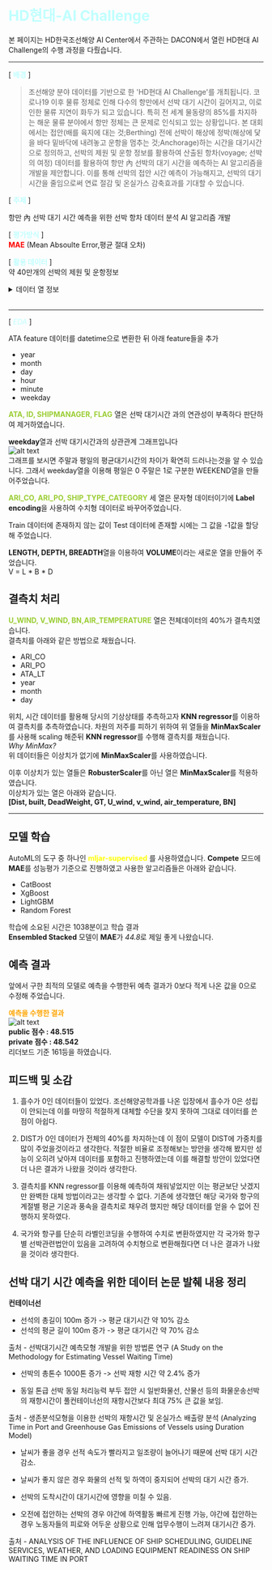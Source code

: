 # <span style="color:#C0FFFF"> HD현대-AI Challenge </span>
본 페이지는 HD한국조선해양 AI Center에서 주관하는 DACON에서 열린 HD현대 AI Challenge의 수행 과정을 다뤘습니다. 
***
[<span style="color:C0FFFF"> **배경** </span>]    
>조선해양 분야 데이터를 기반으로 한 'HD현대 AI Challenge'를 개최됩니다.
코로나19 이후 물류 정체로 인해 다수의 항만에서 선박 대기 시간이 길어지고, 이로 인한 물류 지연이 화두가 되고 있습니다. 
특히 전 세계 물동량의 85%를 차지하는 해운 물류 분야에서 항만 정체는 큰 문제로 인식되고 있는 상황입니다. 
본 대회에서는 접안(배를 육지에 대는 것;Berthing) 전에 선박이 해상에 정박(해상에 닻을 바다 밑바닥에 내려놓고 운항을 멈추는 것;Anchorage)하는 시간을 대기시간으로 정의하고, 선박의 제원 및 운항 정보를 활용하여 산출된 항차(voyage; 선박의 여정) 데이터를 활용하여 항만 內 선박의 대기 시간을 예측하는 AI 알고리즘을 개발을 제안합니다.
이를 통해 선박의 접안 시간 예측이 가능해지고, 선박의 대기시간을 줄임으로써 연료 절감 및 온실가스 감축효과를 기대할 수 있습니다.

[<span style="color:C0FFFF"> **주제** </span>] 

항만 內 선박 대기 시간 예측을 위한 선박 항차 데이터 분석 AI 알고리즘 개발

[<span style="color:C0FFFF"> **평가방식** </span>]   
<span style="color:red"> **MAE** </span>(Mean Absoulte Error,평균 절대 오차)

[<span style="color:C0FFFF"> **활용 데이터** </span>]    
약 40만개의 선박의 제원 및 운항정보
<details>
<summary>데이터 열 정보</summary>
<div markdown="1">

| 열 | 의미 | 단위 |
|---|:---:|---:|
| `ARI_CO` | 도착항의 소속국가(도착항 앞 2글자) |  |
| `ARI_PO` | 도착항의 항구명(도착항 뒤 글자) |  |
| `SHIP_TYPE_CATEGORY` | 선종 5대 선종으로 분류 |  |
| `DIST` | 정박지(ber_port)와 접안지 사이의 거리 | `km` |
| `ATA` | anc_port에 도착한 시점의 utc. 실제 정박 시각(Actual Time of Arrival)	 |  |
| `ID` |    선박식별 일련번호 |  |
| `BREADTH`  | 선박의 폭   | `m` |
| `BUILT`|	선박의 연령	year | |
|`DEADWEIGHT` |	선박의 재화중량톤수 |	`ton`|
|`DEPTH`|선박의 깊이|`m`|
|`DRAUGHT`|	흘수 높이|	`m`|
|`GT`|	용적톤수(Gross Tonnage)값|	`GT(m^3)`|
|`LENGTH`|	선박의 길이|	`m`|
|`SHIPMANAGER`|	선박 소유주|	|
|`FLAG`|	선박의 국적	|
|`U_WIND`|	풍향 u벡터	|`m/s`|
|`V_WIND`|	풍향 v벡터	|`m/s`|
|`AIR_TEMPERATURE`|	기온	|`ºC`|
|`BN`|	보퍼트 풍력 계급|	
|`ATA_LT`|	anc_port에 도착한 시점의 현지 정박 시각(Local Time of Arrival)| `H`|
|`PORT_SIZE`|	접안지 폴리곤 영역의 크기|	`km^2`|
|`CI_HOUR`|	대기시간	|`hour`|

</div>
</details>

<br>

* * * 

[<span style="color:C0FFFF"> *EDA* </span>] 


ATA feature 데이터를 datetime으로 변환한 뒤 아래 feature들을 추가       
- year
- month
- day
- hour
- minute
- weekday

<span style="color:yellowgreen"> **ATA, ID, SHIPMANAGER, FLAG**  </span>열은 선박 대기시간 과의 연관성이 부족하다 판단하여 제거하였습니다.

**weekday**열과 선박 대기시간과의 상관관계 그래프입니다    
![alt text](image/image.png)    
그래프를 보시면 주말과 평일의 평균대기시간의 차이가 확연히 드러나는것을 알 수 있습니다.
그래서 weekday열을 이용해 평일은 0 주말은 1로 구분한 WEEKEND열을 만들어주었습니다.

<span style="color:yellowgreen"> **ARI_CO, ARI_PO, SHIP_TYPE_CATEGORY** </span> 세 열은 문자형 데이터이기에
**Label encoding**을 사용하여 수치형 데이터로 바꾸어주었습니다.

Train 데이터에 존재하지 않는 값이 Test 데이터에 존재할 시에는 그 값을 -1값을 할당해 주었습니다.

**LENGTH, DEPTH, BREADTH**열을 이용하여 **VOLUME**이라는 새로운 열을 만들어 주었습니다.       
V = L * B * D

## 결측치 처리 ##      

<span style="color:yellowgreen"> **U_WIND, V_WIND, BN,AIR_TEMPERATURE** </span> 열은 전체데이터의 40%가 결측치였습니다.     
결측치를 아래와 같은 방법으로 채웠습니다.
- ARI_CO
- ARI_PO
- ATA_LT
- year
- month
- day       

위치, 시간 데이터를 활용해 당시의 기상상태를 추측하고자 **KNN regressor**를 이용하여 결측치를 추측하였습니다.
차원의 저주를 피하기 위하여 위 열들을 **MinMaxScaler**를 사용해 scaling 해준뒤 **KNN regressor**를 수행해 결측치를 채웠습니다.        
*Why MinMax?*     
위 데이터들은 이상치가 없기에 **MinMaxScaler**를 사용하였습니다.

이후 이상치가 있는 열들은 **RobusterScaler**를 아닌 열은 **MinMaxScaler**를 적용하였습니다.     
이상치가 있는 열은 아래와 같습니다.     
**[Dist, built, DeadWeight, GT, U_wind, v_wind, air_temperature, BN]**      

** **
## 모델 학습 ##
AutoML의 도구 중 하나인 <span style="color:yellow"> **mljar-supervised** </span>를 사용하였습니다.
**Compete** 모드에 **MAE**를 성능평가 기준으로 진행하였고 사용한 알고리즘들은 아래와 같습니다.
- CatBoost
- XgBoost
- LightGBM
- Random Forest     

학습에 소요된 시간은 1038분이고 학습 결과       
**Ensembled Stacked** 모델이 **MAE**가 *44.8*로 제일 좋게 나왔습니다.


## 예측 결과 ##
앞에서 구한 최적의 모델로 예측을 수행한뒤 예측 결과가 0보다 적게 나온 값을 0으로 수정해 주었습니다.  

<span style="color:orange"> **예측을 수행한 결과** </span>      
![alt text](image/image-3.png)       
**public 점수 : 48.515**     
**private 점수 : 48.542**       
리더보드 기준 161등을 하였습니다.

## 피드백 및 소감 ##
1. 흘수가 0인 데이터들이 있었다. 조선해양공학과를 나온 입장에서 흘수가 0은 성립이 안되는데 이를 마땅히 적절하게 대체할 수단을 찾지 못하여 그대로 데이터를 쓴 점이 아쉽다.

2. DIST가 0인 데이터가 전체의 40%를 차지하는데 이 점이 모델이 DIST에 가중치를 많이 주었을것이라고 생각한다. 적절한 비율로 조정해보는 방안을 생각해 봤지만 성능이 오히려 낮아져 데이터를 포함하고 진행하였는데 이를 해결할 방안이 있었다면 더 나은 결과가 나왔을 것이라 생각한다.

3. 결측치를 KNN regressor를 이용해 예측하여 채워넣었지만 이는 평균보단 낫겠지만 완벽한 대체 방법이라고는 생각할 수 없다. 기존에 생각했던 해당 국가와 항구의 계절별 평균 기온과 풍속을 결측치로 채우려 했지만 해당 데이터를 얻을 수 없어 진행하지 못하였다.

4. 국가와 항구를 단순히 라벨인코딩을 수행하여 수치로 변환하였지만
각 국가와 항구별 선박관련법안이 있음을 고려하여 수치형으로 변환해줬다면 더 나은 결과가 나왔을 것이라 생각한다.

## 선박 대기 시간 예측을 위한 데이터 논문 발췌 내용 정리 ##

**컨테이너선**

- 선석의 총길이 100m 증가 -> 평균 대기시간 약 10% 감소
- 선석의 평균 길이 100m 증가 -> 평균 대기시간 약 70% 감소

출처 - 선박대기시간 예측모형 개발을 위한 방법론 연구 (A Study on the Methodology for Estimating Vessel Waiting Time)

- 선박의 총톤수 1000톤 증가 -> 선박 재항 시간 약 2.4% 증가

- 동일 톤급 선박 동일 처리능력 부두 접안 시 일반화물선, 산물선 등의 화물운송선박의 재항시간이 풀컨테이너선의 재항시간보다 최대 75% 큰 값을 보임.

출처 - 생존분석모형을 이용한 선박의 재항시간 및 온실가스 배출량 분석 (Analyzing Time in Port and Greenhouse Gas Emissions of Vessels using Duration Model)

- 날씨가 좋을 경우 선적 속도가 빨라지고 일조량이 늘어나기 때문에 선박 대기 시간 감소.

- 날씨가 좋지 않은 경우 화물의 선적 및 하역이 중지되어 선박의 대기 시간 증가.

- 선박의 도착시간이 대기시간에 영향을 미칠 수 있음.

- 오전에 접안하는 선박의 경우 야간에 하역활동 빠르게 진행 가능, 야간에 접안하는 경우 노동자들의 피로와 어두운 상황으로 인해 업무수행이 느려져 대기시간 증가.

출처 - ANALYSIS OF THE INFLUENCE OF SHIP SCHEDULING, GUIDELINE SERVICES, WEATHER, AND LOADING EQUIPMENT READINESS ON SHIP WAITING TIME IN PORT

